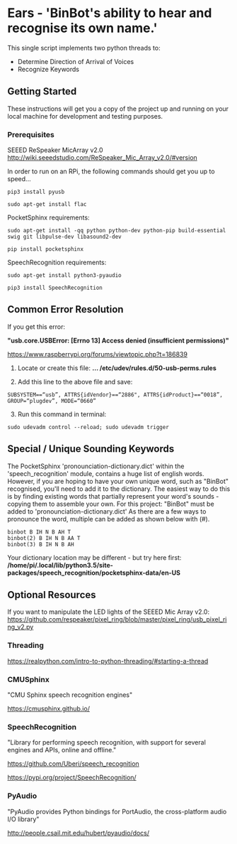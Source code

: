# Ears - 'BinBot's ability to hear and recognise its own name.'

This single script implements two python threads to:
* Determine Direction of Arrival of Voices
* Recognize Keywords

## Getting Started

These instructions will get you a copy of the project up and running on your local machine for development and testing purposes.
### Prerequisites

SEEED ReSpeaker MicArray v2.0
http://wiki.seeedstudio.com/ReSpeaker_Mic_Array_v2.0/#version


In order to run on an RPi, the following commands should get you up to speed...

```
pip3 install pyusb
```
```
sudo apt-get install flac
```



PocketSphinx requirements:

```
sudo apt-get install -qq python python-dev python-pip build-essential swig git libpulse-dev libasound2-dev
```
```
pip install pocketsphinx
```
SpeechRecognition requirements:
```
sudo apt-get install python3-pyaudio
```
```
pip3 install SpeechRecognition
```

## Common Error Resolution

If you get this error:   

**"usb.core.USBError: [Errno 13] Access denied (insufficient permissions)"**

https://www.raspberrypi.org/forums/viewtopic.php?t=186839

1. Locate or create this file: **… /etc/udev/rules.d/50-usb-perms.rules**

2. Add this line to the above file and save:
```
SUBSYSTEM==“usb”, ATTRS{idVendor}==“2886", ATTRS{idProduct}==“0018”, GROUP=“plugdev”, MODE=“0660”
```
3. Run this command in terminal:
```
sudo udevadm control --reload; sudo udevadm trigger
```


## Special / Unique Sounding Keywords

The PocketSphinx 'pronounciation-dictionary.dict' within the 'speech_recognition' module, contains a huge list of english words. However, if you are hoping to have your own unique word, such as "BinBot" recognised, you'll need to add it to the dictionary. The easiest way to do this is by finding existing words that partially represent your word's sounds - copying them to assemble your own.
For this project: "BinBot" must be added to 'pronounciation-dictionary.dict'
As there are a few ways to pronounce the word, multiple can be added as shown below with (#).
```
binbot B IH N B AH T
binbot(2) B IH N B AA T
binbot(3) B IH N B AH
```
Your dictionary location may be different - but try here first:
**/home/pi/.local/lib/python3.5/site-packages/speech_recognition/pocketsphinx-data/en-US**


## Optional Resources
If you want to manipulate the LED lights of the SEEED Mic Array v2.0: https://github.com/respeaker/pixel_ring/blob/master/pixel_ring/usb_pixel_ring_v2.py


### Threading
https://realpython.com/intro-to-python-threading/#starting-a-thread

### CMUSphinx
"CMU Sphinx speech recognition engines"

https://cmusphinx.github.io/

### SpeechRecognition
"Library for performing speech recognition, with support for several engines and APIs, online and offline."

https://github.com/Uberi/speech_recognition

https://pypi.org/project/SpeechRecognition/

### PyAudio
"PyAudio provides Python bindings for PortAudio, the cross-platform audio I/O library"

http://people.csail.mit.edu/hubert/pyaudio/docs/
